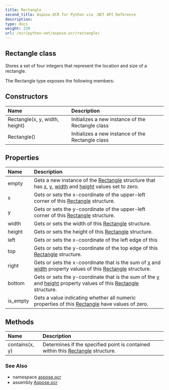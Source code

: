 ```yaml
---
title: Rectangle
second_title: Aspose.OCR for Python via .NET API Reference
description: 
type: docs
weight: 220
url: /ocr/python-net/aspose.ocr/rectangle/
---
```


## Rectangle class

Stores a set of four integers that represent the location and size of a rectangle.

The Rectangle type exposes the following members:
## Constructors
| Name | Description |
| :- | :- |
|Rectangle(x, y, width, height)|Initializes a new instance of the Rectangle class|
|Rectangle()|Initializes a new instance of the Rectangle class|
## Properties
| Name | Description |
| :- | :- |
|empty|Gets a new instance of the [Rectangle](/ocr/python-net/aspose.ocr/rectangle/) structure that has [x](/ocr/python-net/aspose.ocr/rectangle/), [y](/ocr/python-net/aspose.ocr/rectangle/), [width](/ocr/python-net/aspose.ocr/rectangle/) and [height](/ocr/python-net/aspose.ocr/rectangle/) values set to zero.|
|x|Gets or sets the x-coordinate of the upper-left corner of this [Rectangle](/ocr/python-net/aspose.ocr/rectangle/) structure.|
|y|Gets or sets the y-coordinate of the upper-left corner of this [Rectangle](/ocr/python-net/aspose.ocr/rectangle/) structure.|
|width|Gets or sets the width of this [Rectangle](/ocr/python-net/aspose.ocr/rectangle/) structure.|
|height|Gets or sets the height of this [Rectangle](/ocr/python-net/aspose.ocr/rectangle/) structure.|
|left|Gets or sets the x-coordinate of the left edge of this|
|top|Gets or sets the y-coordinate of the top edge of this [Rectangle](/ocr/python-net/aspose.ocr/rectangle/) structure.|
|right|Gets or sets the x-coordinate that is the sum of [x](/ocr/python-net/aspose.ocr/rectangle/) and [width](/ocr/python-net/aspose.ocr/rectangle/) property values of this [Rectangle](/ocr/python-net/aspose.ocr/rectangle/) structure.|
|bottom|Gets or sets the y-coordinate that is the sum of the [y](/ocr/python-net/aspose.ocr/rectangle/) and [height](/ocr/python-net/aspose.ocr/rectangle/) property values of this [Rectangle](/ocr/python-net/aspose.ocr/rectangle/) structure.|
|is_empty|Gets a value indicating whether all numeric properties of this [Rectangle](/ocr/python-net/aspose.ocr/rectangle/) have values of zero.|
## Methods
| Name | Description |
| :- | :- |
|contains(x, y)|Determines if the specified point is contained within this [Rectangle](/ocr/python-net/aspose.ocr/rectangle/) structure.|

### See Also

* namespace [aspose.ocr](/ocr/python-net/aspose.ocr/)
* assembly [Aspose.ocr](/ocr/python-net/)

